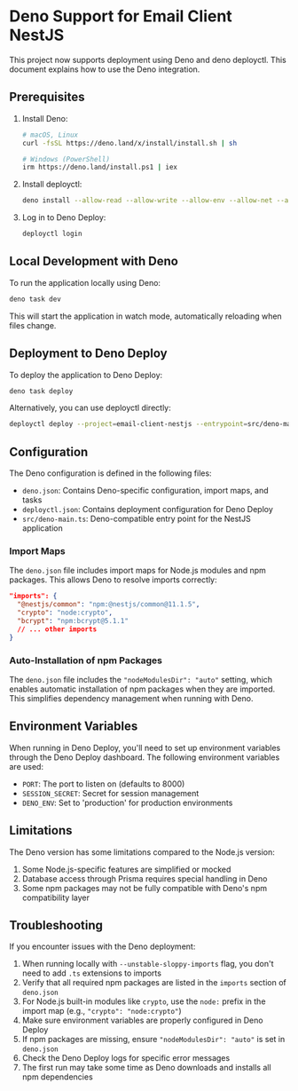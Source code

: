 # Deno Support for Email Client NestJS

This project now supports deployment using Deno and deno deployctl. This document explains how to use the Deno integration.

## Prerequisites

1. Install Deno:
   ```bash
   # macOS, Linux
   curl -fsSL https://deno.land/x/install/install.sh | sh
   
   # Windows (PowerShell)
   irm https://deno.land/install.ps1 | iex
   ```

2. Install deployctl:
   ```bash
   deno install --allow-read --allow-write --allow-env --allow-net --allow-run --no-check -r -f https://deno.land/x/deploy/deployctl.ts
   ```

3. Log in to Deno Deploy:
   ```bash
   deployctl login
   ```

## Local Development with Deno

To run the application locally using Deno:

```bash
deno task dev
```

This will start the application in watch mode, automatically reloading when files change.

## Deployment to Deno Deploy

To deploy the application to Deno Deploy:

```bash
deno task deploy
```

Alternatively, you can use deployctl directly:

```bash
deployctl deploy --project=email-client-nestjs --entrypoint=src/deno-main.ts
```

## Configuration

The Deno configuration is defined in the following files:

- `deno.json`: Contains Deno-specific configuration, import maps, and tasks
- `deployctl.json`: Contains deployment configuration for Deno Deploy
- `src/deno-main.ts`: Deno-compatible entry point for the NestJS application

### Import Maps

The `deno.json` file includes import maps for Node.js modules and npm packages. This allows Deno to resolve imports correctly:

```json
"imports": {
  "@nestjs/common": "npm:@nestjs/common@11.1.5",
  "crypto": "node:crypto",
  "bcrypt": "npm:bcrypt@5.1.1"
  // ... other imports
}
```

### Auto-Installation of npm Packages

The `deno.json` file includes the `"nodeModulesDir": "auto"` setting, which enables automatic installation of npm packages when they are imported. This simplifies dependency management when running with Deno.

## Environment Variables

When running in Deno Deploy, you'll need to set up environment variables through the Deno Deploy dashboard. The following environment variables are used:

- `PORT`: The port to listen on (defaults to 8000)
- `SESSION_SECRET`: Secret for session management
- `DENO_ENV`: Set to 'production' for production environments

## Limitations

The Deno version has some limitations compared to the Node.js version:

1. Some Node.js-specific features are simplified or mocked
2. Database access through Prisma requires special handling in Deno
3. Some npm packages may not be fully compatible with Deno's npm compatibility layer

## Troubleshooting

If you encounter issues with the Deno deployment:

1. When running locally with `--unstable-sloppy-imports` flag, you don't need to add `.ts` extensions to imports
2. Verify that all required npm packages are listed in the `imports` section of `deno.json`
3. For Node.js built-in modules like `crypto`, use the `node:` prefix in the import map (e.g., `"crypto": "node:crypto"`)
4. Make sure environment variables are properly configured in Deno Deploy
5. If npm packages are missing, ensure `"nodeModulesDir": "auto"` is set in `deno.json`
6. Check the Deno Deploy logs for specific error messages
7. The first run may take some time as Deno downloads and installs all npm dependencies
